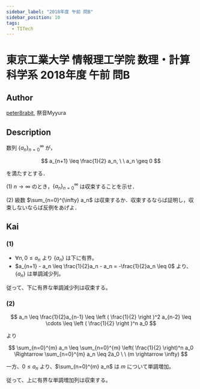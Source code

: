 ```yaml
---
sidebar_label: "2018年度 午前 問B"
sidebar_position: 10
tags:
  - TITech
---
```

# 東京工業大学 情報理工学院 数理・計算科学系 2018年度 午前 問B

## **Author**
[peter8rabit](https://github.com/peter8rabit), 祭音Myyura

## **Description**
数列 $\{a_n\}_{n=0}^{\infty}$ が，

$$
a_{n+1} \leq \frac{1}{2} a_n, \ \ a_n \geq 0
$$

を満たすとする．

(1) $n \rightarrow \infty$ のとき，$\{a_n\}_{n=0}^{\infty}$ は収束することを示せ．

(2) 級数 $\sum_{n=0}^{\infty} a_n$ は収束するか．収束するならば証明し，収束しないならば反例をあげよ．

## **Kai**
### (1)
- $\forall n, 0 \leq a_n$ より $\{a_n\}$ は下に有界。
- $a_{n+1} - a_n \leq \frac{1}{2}a_n - a_n = -\frac{1}{2}a_n \leq 0$ より、$\{a_n\}$ は単調減少列。

従って、下に有界な単調減少列は収束する。

### (2)

$$
a_n \leq \frac{1}{2}a_{n-1} \leq \left ( \frac{1}{2} \right )^2 a_{n-2} \leq \cdots \leq \left ( \frac{1}{2} \right )^n a_0
$$

より

$$
\sum_{n=0}^{m} a_n \leq \sum_{n=0}^{m} \left( \frac{1}{2} \right)^n a_0 \Rightarrow \sum_{n=0}^{m} a_n \leq 2a_0 \ \ (m \rightarrow \infty)
$$

一方、$0 \leq a_n$ より、$\sum_{n=0}^{m} a_n$ は $m$ について単調増加。

従って、上に有界な単調増加列は収束する。